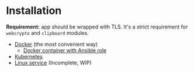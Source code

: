 # Installation

**Requirement:** app should be wrapped with TLS. It's a strict requirement for `webcrypto` and `clipboard` modules.

- [Docker](DOCKER.md) (the most convenient way)
  - [Docker container with Ansible role](https://github.com/lebe-dev/ansible-role-pw)
- [Kubernetes](KUBERNETES.md)
- [Linux service](BINARY-LINUX.md) (Incomplete, WIP)